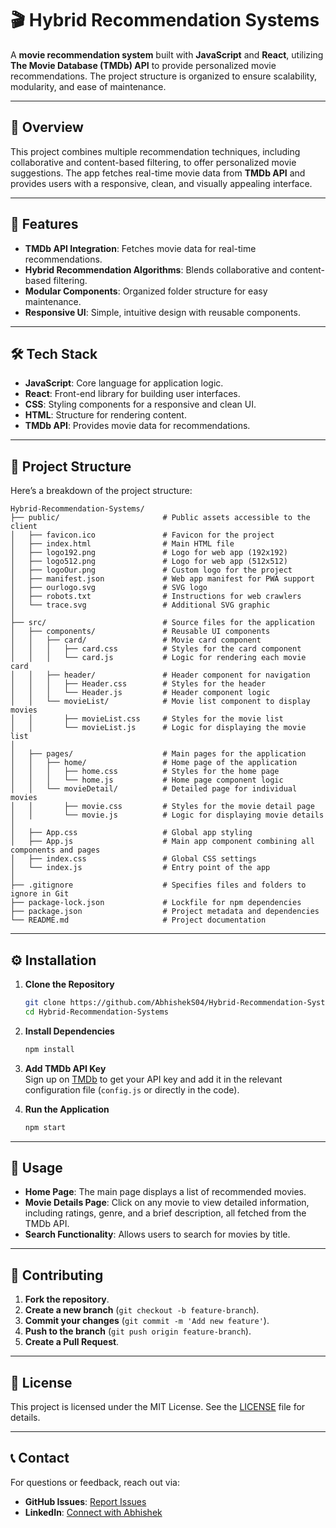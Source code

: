 # 🎬 Hybrid Recommendation Systems

A **movie recommendation system** built with **JavaScript** and **React**, utilizing **The Movie Database (TMDb) API** to provide personalized movie recommendations. The project structure is organized to ensure scalability, modularity, and ease of maintenance.

---

## 📖 Overview

This project combines multiple recommendation techniques, including collaborative and content-based filtering, to offer personalized movie suggestions. The app fetches real-time movie data from **TMDb API** and provides users with a responsive, clean, and visually appealing interface.

---

## 🚀 Features

- **TMDb API Integration**: Fetches movie data for real-time recommendations.
- **Hybrid Recommendation Algorithms**: Blends collaborative and content-based filtering.
- **Modular Components**: Organized folder structure for easy maintenance.
- **Responsive UI**: Simple, intuitive design with reusable components.

---

## 🛠 Tech Stack

- **JavaScript**: Core language for application logic.
- **React**: Front-end library for building user interfaces.
- **CSS**: Styling components for a responsive and clean UI.
- **HTML**: Structure for rendering content.
- **TMDb API**: Provides movie data for recommendations.

---

## 📂 Project Structure

Here’s a breakdown of the project structure:

```
Hybrid-Recommendation-Systems/
├── public/                       # Public assets accessible to the client
│   ├── favicon.ico               # Favicon for the project
│   ├── index.html                # Main HTML file
│   ├── logo192.png               # Logo for web app (192x192)
│   ├── logo512.png               # Logo for web app (512x512)
│   ├── logoOur.png               # Custom logo for the project
│   ├── manifest.json             # Web app manifest for PWA support
│   ├── ourlogo.svg               # SVG logo
│   ├── robots.txt                # Instructions for web crawlers
│   └── trace.svg                 # Additional SVG graphic
│
├── src/                          # Source files for the application
│   ├── components/               # Reusable UI components
│   │   ├── card/                 # Movie card component
│   │   │   ├── card.css          # Styles for the card component
│   │   │   └── card.js           # Logic for rendering each movie card
│   │   ├── header/               # Header component for navigation
│   │   │   ├── Header.css        # Styles for the header
│   │   │   └── Header.js         # Header component logic
│   │   └── movieList/            # Movie list component to display movies
│   │       ├── movieList.css     # Styles for the movie list
│   │       └── movieList.js      # Logic for displaying the movie list
│
│   ├── pages/                    # Main pages for the application
│   │   ├── home/                 # Home page of the application
│   │   │   ├── home.css          # Styles for the home page
│   │   │   └── home.js           # Home page component logic
│   │   └── movieDetail/          # Detailed page for individual movies
│   │       ├── movie.css         # Styles for the movie detail page
│   │       └── movie.js          # Logic for displaying movie details
│
│   ├── App.css                   # Global app styling
│   ├── App.js                    # Main app component combining all components and pages
│   ├── index.css                 # Global CSS settings
│   └── index.js                  # Entry point of the app
│
├── .gitignore                    # Specifies files and folders to ignore in Git
├── package-lock.json             # Lockfile for npm dependencies
├── package.json                  # Project metadata and dependencies
└── README.md                     # Project documentation
```

---

## ⚙️ Installation

1. **Clone the Repository**
   ```bash
   git clone https://github.com/AbhishekS04/Hybrid-Recommendation-Systems.git
   cd Hybrid-Recommendation-Systems
   ```

2. **Install Dependencies**
   ```bash
   npm install
   ```

3. **Add TMDb API Key**  
   Sign up on [TMDb](https://www.themoviedb.org/) to get your API key and add it in the relevant configuration file (`config.js` or directly in the code).

4. **Run the Application**
   ```bash
   npm start
   ```

---

## 📝 Usage

- **Home Page**: The main page displays a list of recommended movies.
- **Movie Details Page**: Click on any movie to view detailed information, including ratings, genre, and a brief description, all fetched from the TMDb API.
- **Search Functionality**: Allows users to search for movies by title.

---

## 🤝 Contributing

1. **Fork the repository**.
2. **Create a new branch** (`git checkout -b feature-branch`).
3. **Commit your changes** (`git commit -m 'Add new feature'`).
4. **Push to the branch** (`git push origin feature-branch`).
5. **Create a Pull Request**.

---

## 📜 License

This project is licensed under the MIT License. See the [LICENSE](LICENSE) file for details.

---

## 📞 Contact

For questions or feedback, reach out via:
- **GitHub Issues**: [Report Issues](https://github.com/AbhishekS04/Hybrid-Recommendation-Systems/issues)
- **LinkedIn**: [Connect with Abhishek](https://www.linkedin.com/in/abhisheks04)

